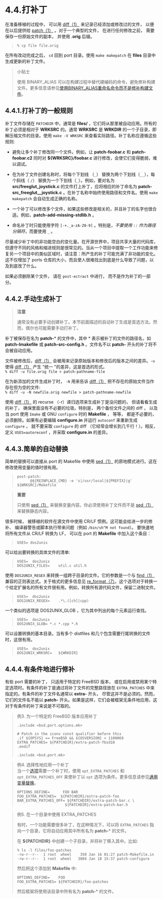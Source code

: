 # 4.4.打补丁

在准备移植的过程中， 可以用 [diff（1）](https://www.freebsd.org/cgi/man.cgi?query=diff&sektion=1&format=html) 来记录已经添加或修改过的文件， 以便在以后提供给 [patch（1）](https://www.freebsd.org/cgi/man.cgi?query=patch&sektion=1&format=html) 。对于一个典型的文件， 在进行任何修改之前， 需要保存一份原始文件的副本， 并使用 .**orig**  后缀。  
>`% cp file file.orig`  

在所有改动完成之后， `cd` 回到 port 目录。使用 `make makepatch` 在 **files** 目录中生成更新的补丁文件。  
>小贴士 
> 
>使用 BINARY_ALIAS 可以在构建过程中替代硬编码的命令，避免修补构建文件。更多信息请参见[使用BINARY_ALIAS重命名命令而不是修补构建文件](https://docs.freebsd.org/en/books/porters-handbook/makefiles/index.html#binary-alias)。    

## 4.4.1.打补丁的一般规则
  
补丁文件存储在 `PATCHDIR` 中，通常是 **files/** ，它们将从那里被自动应用。所有的补丁必须是相对于 **WRKSRC** 的。通常 **WRKSRC** 是 **WRKDIR** 的一个子目录，即解压缩文件的目录。使用 `make -V WRKSRC` 来查看实际路径。补丁名称应遵循这些规则:  

- 避免让多个补丁修改同一个文件。例如，让 **patch-foobar.c** 和 **patch-foobar.c2** 同时对 **${WRKSRC}/foobar.c** 进行修改，会使它们变得脆弱，难以调试。  
  
  
- 在为补丁文件创建名称时，将每个下划线 （`_`） 替换为两个下划线（`__`），每个斜线（ `/`） 替换为一个下划线（`_`）。例如，要对名为 **src/freeglut_joystick.c** 的文件打上补丁，应将相应的补丁命名为 **patch-src_freeglut__joystick.c** 。在补丁名称中始终使用路径和文件名。使用 `make makepatch` 会自动生成正确的名称。   
   
   
- 一个补丁可以修改多个文件，如果这些修改是相关的，并且补丁的名字也很合适。例如，**patch-add-missing-stdlib.h** 。    

- 命名补丁时只能使用字符 `[-+._a-zA-Z0-9]` 。特别是，*不要使用 `::` 作为路径分隔符*，而要使用 `_` 。  

尽量减少补丁中的非功能空白的变化量。在开源世界中，项目共享大量的代码库，但遵守不同的风格和缩进规则是很常见的。当从一个项目中提取一个工作功能来修复另一个项目中的类似区域时，请注意：所产生的补丁可能充满了非功能的变化。这不仅增加了 ports 仓库的大小，而且使人很难找出到底是什么导致了问题，以及到底改了什么。

如果必须删除某个文件， 请在 `post-ectract` 中进行， 而不是作为补丁的一部分。

## 4.4.2.手动生成补丁  


>**注意**  
>
>通常没有必要手动创建补丁。本节前面描述的自动补丁生成是首选方法。然而，偶尔也可能需要手动打补丁。  

补丁被保存在名为 **patch-*** 的文件中，其中 \* 表示被补丁的文件的路径名，如 **patch-Imakefile** 或 **patch-src-config.h** 。文件名不以 **patch-** 开头的补丁将不会被自动应用。

文件被修改后，[diff（1）](https://www.freebsd.org/cgi/man.cgi?query=diff&sektion=1&format=html)  会被用来记录原始版本和修改后的版本之间的差异。`-u` 使得 [diff（1）](https://www.freebsd.org/cgi/man.cgi?query=diff&sektion=1&format=html)  产生 "统一 "的差异，这是首选的形式。  
`% diff -u file.orig file > patch-pathname-file`    

在为新添加的文件生成补丁时， `-N` 用来告诉 [diff（1）](https://www.freebsd.org/cgi/man.cgi?query=diff&sektion=1&format=html)  把不存在的原始文件当作存在但为空的文件:  
`% diff -u -N newfile.orig newfile > patch-pathname-newfile`    
  
使用 [diff（1）](https://www.freebsd.org/cgi/man.cgi?query=diff&sektion=1&format=html) 的 recurse （-r）递归选项来生成补丁是没问题的， 但请看看生成的补丁， 确保里面没有不必要的垃圾。特别是， 两个备份文件之间的 diff ， 以及当 port 使用 `Imake` 或 GNU `configure` 时的 **Makefile** ， 等等， 都是不必要的， 必须删除。如果有必要编辑 **configure.in** 并运行 `autoconf` 来重新生成 `configure` ， 就不要采取 `configure` 的 diff （它经常会增长到几千行！）。相反，定义 `USES=autoreconf` ，并采取 **configure.in** 的差异。  

## 4.4.3.简单的自动替换 
  
简单的替换可以直接从 port 的 Makefile 中使用 [sed（1）](https://www.freebsd.org/cgi/man.cgi?query=sed&sektion=1&format=html) 的原地模式进行。这在修改使用变量的值时很有用。  
> ``` 
> post-patch: 
>		@${REINPLACE_CMD} -e 's|/usr/local|${PREFIX}|g' ${WRKSRC}/Makefile    
>```

>**重要**
>
>只使用 [sed（1）](https://www.freebsd.org/cgi/man.cgi?query=sed&sektion=1&format=html)  来替换变量内容。你必须使用补丁文件而不是 [sed（1）](https://www.freebsd.org/cgi/man.cgi?query=sed&sektion=1&format=html)  来替换静态内容。  
  
很多时候， 被移植的软件在源文件中使用 CR/LF 惯例。这可能会给进一步的修补、 编译器警告或脚本执行带来问题（例如 `/bin/sh^M not found`）。 要快速地将所有文件从 CR/LF 转换为 LF， 可以在 port 的 **Makefile** 中加入这个条目：  

>`USES=	dos2unix`  

可以给出要转换的具体文件的清单:  
>```  
>USES=	dos2unix  
>DOS2UNIX_FILES=	util.c util.h  
>```  


使用 `DOS2UNIX_REGEX` 来转换一组跨子目录的文件。它的参数是一个与 [find（1）](https://www.freebsd.org/cgi/man.cgi?query=find&sektion=1&format=html) 兼容的正则表达式。关于格式的更多信息见 [re_format（7）](https://www.freebsd.org/cgi/man.cgi?query=re_format&sektion=7&format=html)。这个选项对于转换一个给定扩展名的所有文件很有用。例如，转换所有源代码文件，保留二进制文件。  

>```  
>USES=	dos2unix  
>DOS2UNIX_REGEX=	.*\.([ch]|cpp)  
>```  

一个类似的选项是 DOS2UNIX_GLOB ，它为其中列出的每个元素运行查找。  

>```  
>USES=	dos2unix  
>DOS2UNIX_GLOB=	*.c *.cpp *.h
>```  


可以设置转换的基本目录。当有多个 distfiles 和几个包含需要行尾转换的文件时，这很有用。  

>```  
>USES=	dos2unix
>DOS2UNIX_WRKSRC=	${WRKDIR}
>```  

## 4.4.4.有条件地进行修补    

有些 port 需要的补丁， 只适用于特定的 FreeBSD 版本， 或在启用或禁用某个特定选项时。有条件的补丁是通过将补丁文件的完整路径放在 `EXTRA_PATCHES` 中来指定的。有条件的补丁文件名通常以 **extra-** 开头， 尽管这并不是必须的。然而，它们的文件名不能以 **patch-** 开头。如果是这样，它们会被框架无条件地应用，这对于有条件的补丁来说是不可取的。  

>例3. 为一个特定的 FreeBSD 版本应用补丁  
>``` 
>.include <bsd.port.options.mk>
>
># Patch in the iconv const qualifier before this  
>.if ${OPSYS} == FreeBSD && ${OSVERSION} < 1100069  
>EXTRA_PATCHES=	${PATCHDIR}/extra-patch-fbsd10  
>.endif  
>
>.include <bsd.port.mk> 
>```  
       
>例4. 选择性地应用一个补丁  
>当一个[选项](https://docs.freebsd.org/en/books/porters-handbook/makefiles/index.html#makefile-options)需要一个补丁时，使用 `opt_EXTRA_PATCHES` 和 `opt_EXTRA_PATCHES_OFF` 来使补丁以 `opt` 选项为条件。更多信息请参见[通用变量替换](https://docs.freebsd.org/en/books/porters-handbook/makefiles/index.html#options-variables)。  
>
>```
>OPTIONS_DEFINE=	  FOO BAR
>FOO_EXTRA_PATCHES=  ${PATCHDIR}/extra-patch-foo 
>BAR_EXTRA_PATCHES_OFF=	${PATCHDIR}/extra-patch-bar.c \  
>						${PATCHDIR}/extra-patch-bar.h
>```    


>例5. 在一个目录中使用 EXTRA_PATCHES  
>
>有时，一个功能需要很多补丁，在这种情况下，可以将 `EXTRA_PATCHES` 指向一个目录，它将自动应用其中所有名为 **patch-*** 的文件。  
>
>在 **${PATCHDIR}** 中创建一个子目录，并将补丁移入其中。比如:   
>
>```
>% ls -l files/foo-patches
>-rw-r--r--  1 root  wheel    350 Jan 16 01:27 patch-Makefile.in 
>-rw-r--r--  1 root  wheel   3084 Jan 18 15:37 patch-configure 
>```  
>
>然后把这个添加到 **Makefile** 中:    
>
>```
>OPTIONS_DEFINE=	FOO  
>FOO_EXTRA_PATCHES=	${PATCHDIR}/foo-patches  
>```  
>
>然后框架将使用该目录中所有名为 **patch-*** 的文件。
